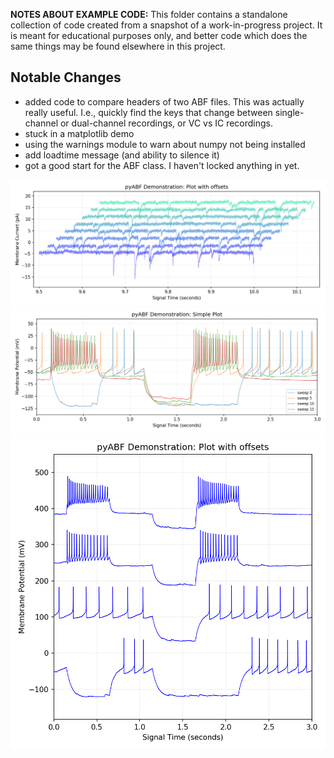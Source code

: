 **NOTES ABOUT EXAMPLE CODE:** This folder contains a standalone collection of code created from a snapshot of a work-in-progress project. It is meant for educational purposes only, and better code which does the same things may be found elsewhere
in this project.

## Notable Changes
* added code to compare headers of two ABF files. This was actually really useful. I.e., quickly find the keys that change between single-channel or dual-channel recordings, or VC vs IC recordings.
* stuck in a matplotlib demo
* using the warnings module to warn about numpy not being installed
* add loadtime message (and ability to silence it)
* got a good start for the ABF class. I haven't locked anything in yet.

![](_demo_offset2.png)
![](_demo_plotSimple.png)
![](_demo_offset1.png)